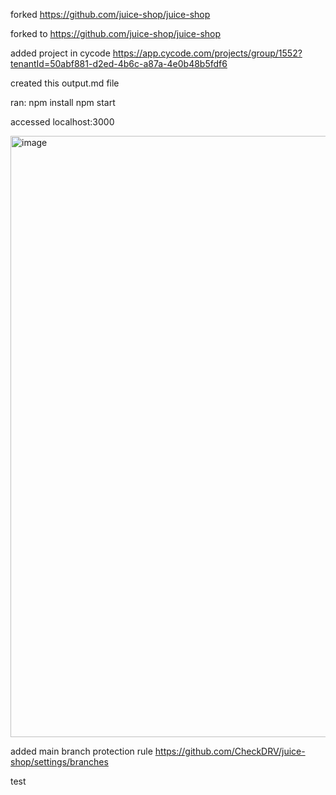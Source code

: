 forked https://github.com/juice-shop/juice-shop

forked to https://github.com/juice-shop/juice-shop

added project in cycode https://app.cycode.com/projects/group/1552?tenantId=50abf881-d2ed-4b6c-a87a-4e0b48b5fdf6

created this output.md file

ran:
npm install
npm start

accessed localhost:3000

<img width="1775" height="962" alt="image" src="https://github.com/user-attachments/assets/8f79dd48-74d4-4a46-8a36-823d4497a609" />

added main branch protection rule
https://github.com/CheckDRV/juice-shop/settings/branches

test

